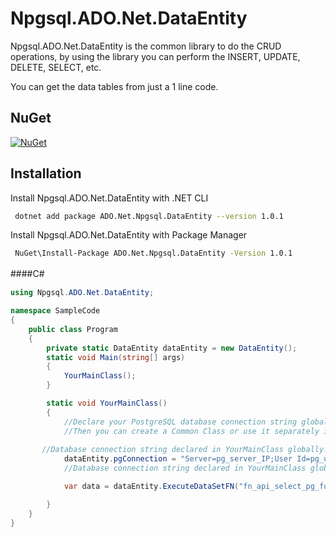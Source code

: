 
# Npgsql.ADO.Net.DataEntity

Npgsql.ADO.Net.DataEntity is the common library to do the CRUD operations, by using the library you can perform the INSERT, UPDATE, DELETE, SELECT, etc.

You can get the data tables from just a 1 line code.

## NuGet
[![NuGet](https://img.shields.io/nuget/v/ADO.Net.Npgsql.DataEntity.svg)](https://www.nuget.org/packages/ADO.Net.Npgsql.DataEntity)



## Installation

Install Npgsql.ADO.Net.DataEntity with .NET CLI

```bash
 dotnet add package ADO.Net.Npgsql.DataEntity --version 1.0.1
```

Install Npgsql.ADO.Net.DataEntity with Package Manager

```bash
 NuGet\Install-Package ADO.Net.Npgsql.DataEntity -Version 1.0.1
 ```




####C# 　

```C#
using Npgsql.ADO.Net.DataEntity;

namespace SampleCode
{
    public class Program
    {
        private static DataEntity dataEntity = new DataEntity();
        static void Main(string[] args)
        {
            YourMainClass();
        }

        static void YourMainClass()
        {
            //Declare your PostgreSQL database connection string globally.
            //Then you can create a Common Class or use it separately in the classes.
       
	   //Database connection string declared in YourMainClass globally.___START
            dataEntity.pgConnection = "Server=pg_server_IP;User Id=pg_user_iid;Pwd=pg_passwrd;Database=pg_password";
            //Database connection string declared in YourMainClass globally.___END

            var data = dataEntity.ExecuteDataSetFN("fn_api_select_pg_function", "pram1", "pram2");

        }
    }
}
 
```

